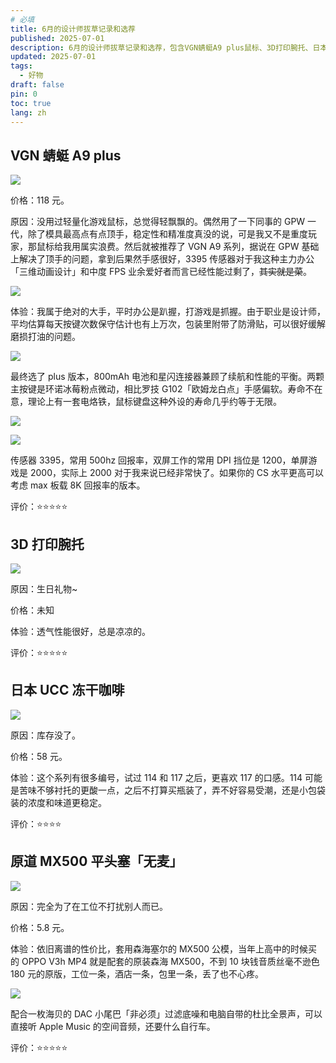 ```yaml
---
# 必填
title: 6月的设计师拔草记录和选荐
published: 2025-07-01
description: 6月的设计师拔草记录和选荐，包含VGN蜻蜓A9 plus鼠标、3D打印腕托、日本UCC冻干咖啡、原道MX500平头塞等产品的使用体验和评价。
updated: 2025-07-01
tags:
  - 好物
draft: false
pin: 0
toc: true
lang: zh
---
```


## VGN 蜻蜓 A9 plus

![](_images/6月的设计师拔草记录和选荐-1754468545117.webp)

价格：118 元。

原因：没用过轻量化游戏鼠标，总觉得轻飘飘的。偶然用了一下同事的 GPW 一代，除了模具最高点有点顶手，稳定性和精准度真没的说，可是我又不是重度玩家，那鼠标给我用属实浪费。然后就被推荐了 VGN A9 系列，据说在 GPW 基础上解决了顶手的问题，拿到后果然手感很好，3395 传感器对于我这种主力办公「三维动画设计」和中度 FPS 业余爱好者而言已经性能过剩了，~~其实就是菜~~。

![](./_images/6月的设计师拔草记录和选荐-1754468592860.webp)

体验：我属于绝对的大手，平时办公是趴握，打游戏是抓握。由于职业是设计师，平均估算每天按键次数保守估计也有上万次，包装里附带了防滑贴，可以很好缓解磨损打油的问题。

![](./_images/6月的设计师拔草记录和选荐-1754468644156.webp)

最终选了 plus 版本，800mAh 电池和星闪连接器兼顾了续航和性能的平衡。两颗主按键是环诺冰莓粉点微动，相比罗技 G102「欧姆龙白点」手感偏软。寿命不在意，理论上有一套电烙铁，鼠标键盘这种外设的寿命几乎约等于无限。

![](_images/6月的设计师拔草记录和选荐-1754468678442.webp)

![](_images/6月的设计师拔草记录和选荐-1754468696023.webp)

传感器 3395，常用 500hz 回报率，双屏工作的常用 DPI 挡位是 1200，单屏游戏是 2000，实际上 2000 对于我来说已经非常快了。如果你的 CS 水平更高可以考虑 max 板载 8K 回报率的版本。

评价：⭐⭐⭐⭐⭐

## 3D 打印腕托

![](_images/6月的设计师拔草记录和选荐-1754468712539.webp)

原因：生日礼物~

价格：未知

体验：透气性能很好，总是凉凉的。

评价：⭐⭐⭐⭐⭐

## 日本 UCC 冻干咖啡

![](_images/6月的设计师拔草记录和选荐-1754468788759.webp)

原因：库存没了。

价格：58 元。

体验：这个系列有很多编号，试过 114 和 117 之后，更喜欢 117 的口感。114 可能是苦味不够衬托的更酸一点，之后不打算买瓶装了，弄不好容易受潮，还是小包袋装的浓度和味道更稳定。

评价：⭐⭐⭐⭐

## 原道 MX500 平头塞「无麦」

![](_images/6月的设计师拔草记录和选荐-1754468807189.webp)

原因：完全为了在工位不打扰别人而已。

价格：5.8 元。

体验：依旧离谱的性价比，套用森海塞尔的 MX500 公模，当年上高中的时候买的 OPPO V3h MP4 就是配套的原装森海 MX500，不到 10 块钱音质丝毫不逊色 180 元的原版，工位一条，酒店一条，包里一条，丢了也不心疼。

![](_images/6月的设计师拔草记录和选荐-1754468831511.webp)

配合一枚海贝的 DAC 小尾巴「非必须」过滤底噪和电脑自带的杜比全景声，可以直接听 Apple Music 的空间音频，还要什么自行车。

评价：⭐⭐⭐⭐⭐